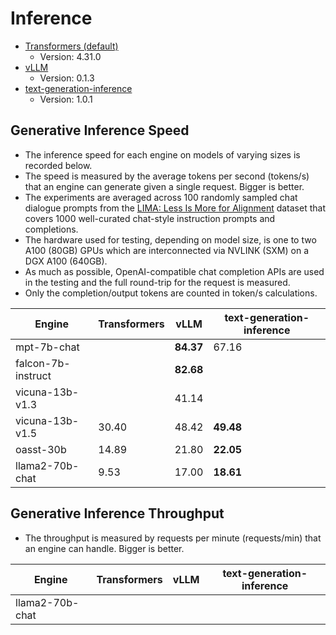 # Inference

- [Transformers (default)](https://huggingface.co/docs/transformers/index)
    - Version: 4.31.0
- [vLLM](https://github.com/vllm-project/vllm)
    - Version: 0.1.3
- [text-generation-inference](https://github.com/huggingface/text-generation-inference)
    - Version: 1.0.1

## Generative Inference Speed

- The inference speed for each engine on models of varying sizes is recorded below. 
- The speed is measured by the average tokens per second (tokens/s) that an engine can generate given a single request. Bigger is better.
- The experiments are averaged across 100 randomly sampled chat dialogue prompts from the [LIMA: Less Is More for Alignment](https://arxiv.org/abs/2305.11206) dataset that covers 1000 well-curated chat-style instruction prompts and completions.
- The hardware used for testing, depending on model size, is one to two A100 (80GB) GPUs which are interconnected via NVLINK (SXM) on a DGX A100 (640GB).
- As much as possible, OpenAI-compatible chat completion APIs are used in the testing and the full round-trip for the request is measured.
- Only the completion/output tokens are counted in token/s calculations.

<!-- | Engine                    | mpt-7b-chat   | vicuna-13b-v1.5 | oasst-30b   | llama2-70b-chat   |
|---------------------------|---------------|-----------------|-------------|-------------------|
| Transformers (default)    |               | 30.40           | 14.89       | 9.53              |
| vLLM                      | **84.37**     | 48.42           | 21.80       | 17.00             |
| text-generation-inference | 67.16         | **49.48**       | **22.05**   | **18.61**         | -->

Engine                  | Transformers           | vLLM      | text-generation-inference
---                     | ---                    | ---       | ---
mpt-7b-chat             |                        | **84.37** | 67.16
falcon-7b-instruct      |                        | **82.68** | 
vicuna-13b-v1.3         |                        | 41.14     | 
vicuna-13b-v1.5         | 30.40                  | 48.42     | **49.48**
oasst-30b               | 14.89                  | 21.80     | **22.05**
llama2-70b-chat         | 9.53                   | 17.00     | **18.61**

## Generative Inference Throughput

- The throughput is measured by requests per minute (requests/min) that an engine can handle. Bigger is better.

Engine                  | Transformers           | vLLM      | text-generation-inference
---                     | ---                    | ---       | ---
llama2-70b-chat         |                    |      | 